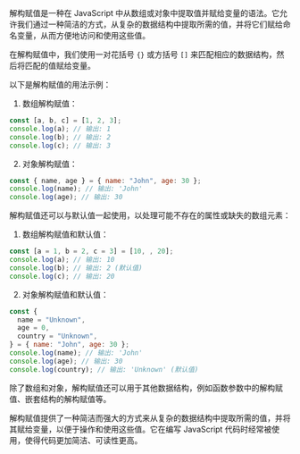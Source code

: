解构赋值是一种在 JavaScript 中从数组或对象中提取值并赋给变量的语法。它允许我们通过一种简洁的方式，从复杂的数据结构中提取所需的值，并将它们赋给命名变量，从而方便地访问和使用这些值。

在解构赋值中，我们使用一对花括号 `{}` 或方括号 `[]` 来匹配相应的数据结构，然后将匹配的值赋给变量。

以下是解构赋值的用法示例：

1. 数组解构赋值：

```javascript
const [a, b, c] = [1, 2, 3];
console.log(a); // 输出: 1
console.log(b); // 输出: 2
console.log(c); // 输出: 3
```

2. 对象解构赋值：

```javascript
const { name, age } = { name: "John", age: 30 };
console.log(name); // 输出: 'John'
console.log(age); // 输出: 30
```

解构赋值还可以与默认值一起使用，以处理可能不存在的属性或缺失的数组元素：

1. 数组解构赋值和默认值：

```javascript
const [a = 1, b = 2, c = 3] = [10, , 20];
console.log(a); // 输出: 10
console.log(b); // 输出: 2 (默认值)
console.log(c); // 输出: 20
```

2. 对象解构赋值和默认值：

```javascript
const {
  name = "Unknown",
  age = 0,
  country = "Unknown",
} = { name: "John", age: 30 };
console.log(name); // 输出: 'John'
console.log(age); // 输出: 30
console.log(country); // 输出: 'Unknown' (默认值)
```

除了数组和对象，解构赋值还可以用于其他数据结构，例如函数参数中的解构赋值、嵌套结构的解构赋值等。

解构赋值提供了一种简洁而强大的方式来从复杂的数据结构中提取所需的值，并将其赋给变量，以便于操作和使用这些值。它在编写 JavaScript 代码时经常被使用，使得代码更加简洁、可读性更高。
